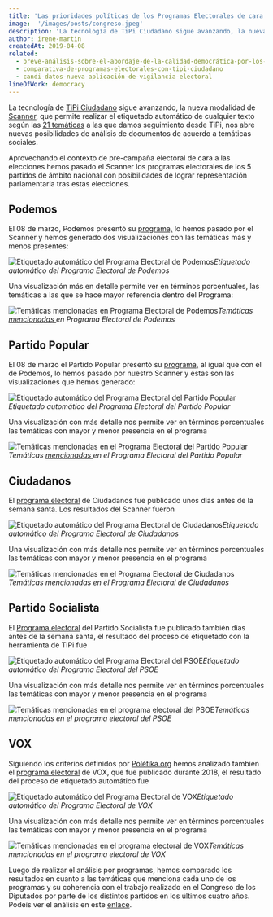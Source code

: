 ```yaml
---
title: 'Las prioridades políticas de los Programas Electorales de cara a las Elecciones Generales'
image:  '/images/posts/congreso.jpeg'
description: 'La tecnología de TiPi Ciudadano sigue avanzando, la nueva modalidad de Scanner, que permite realizar el etiquetado automático de cualquier…'
author: irene-martin 
createdAt: 2019-04-08
related:
  - breve-análisis-sobre-el-abordaje-de-la-calidad-democrática-por-los-partidos-políticos-en-españa 
  - comparativa-de-programas-electorales-con-tipi-ciudadano
  - candi-datos-nueva-aplicación-de-vigilancia-electoral
lineOfWork: democracy
---
```



La tecnología de [TiPi Ciudadano](https://tipiciudadano.es/) sigue avanzando, la nueva modalidad de [Scanner](https://tipiciudadano.es/scanner), que permite realizar el etiquetado automático de cualquier texto según las [21 temáticas](https://tipiciudadano.es/topics) a las que damos seguimiento desde TiPi, nos abre nuevas posibilidades de análisis de documentos de acuerdo a temáticas sociales.

Aprovechando el contexto de pre-campaña electoral de cara a las elecciones hemos pasado el Scanner los programas electorales de los 5 partidos de ámbito nacional con posibilidades de lograr representación parlamentaria tras estas elecciones.

## Podemos

El 08 de marzo, Podemos presentó su [programa,](https://podemos.info/programa-2/) lo hemos pasado por el Scanner y hemos generado dos visualizaciones con las temáticas más y menos presentes:

![Etiquetado automático del Programa Electoral de Podemos](/images/posts/programapodemos.png)*Etiquetado automático del Programa Electoral de Podemos*

Una visualización más en detalle permite ver en términos porcentuales, las temáticas a las que se hace mayor referencia dentro del Programa:

![Temáticas [mencionadas ](https://datawrapper.dwcdn.net/oI8ON/2/)en Programa Electoral de Podemos](/images/posts/mencionespodemos.png)*Temáticas [mencionadas ](https://datawrapper.dwcdn.net/oI8ON/2/)en Programa Electoral de Podemos*

## Partido Popular

El 08 de marzo el Partido Popular presentó su [programa,](https://ppvalorseguro.es/archivos/programa_electoral.pdf) al igual que con el de Podemos, lo hemos pasado por nuestro Scanner y estas son las visualizaciones que hemos generado:

![Etiquetado automático del Programa Electoral del Partido Popular](/images/posts/programapp.png)*Etiquetado automático del Programa Electoral del Partido Popular*

Una visualización con más detalle nos permite ver en términos porcentuales las temáticas con mayor y menor presencia en el programa

![Temáticas [mencionadas ](https://datawrapper.dwcdn.net/rnOMf/1/)en el Programa Electoral del Partido Popular](/images/posts/mencionespp.png)*Temáticas [mencionadas ](https://datawrapper.dwcdn.net/rnOMf/1/)en el Programa Electoral del Partido Popular*

## Ciudadanos

El [programa electoral](https://www.ciudadanos-cs.org/programa-electoral) de Ciudadanos fue publicado unos días antes de la semana santa. Los resultados del Scanner fueron

![Etiquetado automático del Programa Electoral de Ciudadanos](/images/posts/programacs.png)*Etiquetado automático del Programa Electoral de Ciudadanos*

Una visualización con más detalle nos permite ver en términos porcentuales las temáticas con mayor y menor presencia en el programa

![Temáticas mencionadas en el Programa Electoral de Ciudadanos](/images/posts/mencionescs.png)*Temáticas mencionadas en el Programa Electoral de Ciudadanos*

## Partido Socialista

El [Programa electoral](https://www.psoe.es/media-content/2019/04/PSOE-programa-electoral-elecciones-generales-28-de-abril-de-2019.pdf) del Partido Socialista fue publicado también días antes de la semana santa, el resultado del proceso de etiquetado con la herramienta de TiPi fue

![Etiquetado automático del Programa Electoral del PSOE](/images/posts/programapsoe.png)*Etiquetado automático del Programa Electoral del PSOE*

Una visualización con más detalle nos permite ver en términos porcentuales las temáticas con mayor y menor presencia en el programa

![Temáticas mencionadas en el programa electoral del PSOE](/images/posts/mencionespsoe.png)*Temáticas mencionadas en el programa electoral del PSOE*

## VOX

Siguiendo los criterios definidos por [Polétika.org](https://docs.google.com/document/d/1_gMyVwh4Z-LAST9NYMEwpZ4HLbwTxupLfjpPuytETpo/edit) hemos analizado también el [programa electoral](https://www.voxespana.es/biblioteca/espana/2018m/gal_c2d72e181103013447.pdf) de VOX, que fue publicado durante 2018, el resultado del proceso de etiquetado automático fue

![Etiquetado automático del Programa Electoral de VOX](/images/posts/programavox.png)*Etiquetado automático del Programa Electoral de VOX*

Una visualización con más detalle nos permite ver en términos porcentuales las temáticas con mayor y menor presencia en el programa

![Temáticas mencionadas en el programa electoral de VOX](/images/posts/mencionesvox.png)*Temáticas mencionadas en el programa electoral de VOX*

Luego de realizar el análisis por programas, hemos comparado los resultados en cuanto a las temáticas que menciona cada uno de los programas y su coherencia con el trabajo realizado en el Congreso de los Diputados por parte de los distintos partidos en los últimos cuatro años. Podeís ver el análisis en este [enlace](https://medium.com/@CIECODE/comparativa-de-programas-electorales-con-tipi-ciudadano-df8641ddc145).

